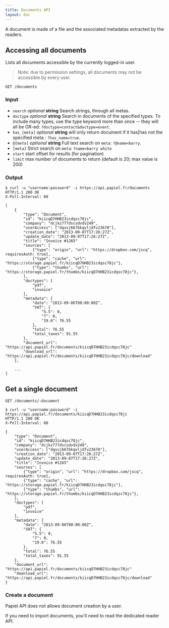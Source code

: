 ```yaml
---
title: Documents API
layout: doc
---
```


A document is made of a file and the associated metadatas extracted by the readers.

## Accessing all documents

Lists all documents accessible by the currently logged-in user.

> Note: due to permission settings, all documents may not be accessible by every user.

`GET /documents`

### Input

- `search` _optional_ **string** Search strings, through all metas.
- `doctype` _optional_ **string** Search in documents of the specified types. To include many types, use the type keyword more than once -- they will all be OR-ed: `?doctype=contact&doctype=event`.
- `has_[meta]` _optional_ **string** will only return document if it has|has not the specified meta : `?has_name=true`.
- `@[meta]` _optional_ **string** Full text search on `meta`:  `?@name=barry`.
- `[meta]` Strict search on `meta`: `?name=barry white`
- `start` start offset for results (for pagination)
- `limit` max number of documents to return (default is 20; max value is 200)

### Output

	$ curl -u "username:password" -i https://api.papiel.fr/documents
	HTTP/1.1 200 OK
	X-Poll-Interval: 60

	[
		{
			"type": "Document",
			"id": "kiicqD7HHB23icdqsc78jc",
			"company": "dcjkz777dscsdvdv249",
			"userAccess": ["dqsvj667bkqvljdfv23678"],
			"creation_date": "2013-09-07T17:26:27Z",
			"update_date": "2013-09-07T17:26:27Z",
			"title": "Invoice #1265"
			"sources": [
				{"type": "origin", "url": "https://dropbox.com/jscq", requiresAuth: true},
				{"type": "cache", "url": "https://storage.papiel.fr/kiicqD7HHB23icdqsc78jc"},
				{"type": "thumbs", "url": "https://storage.papiel.fr/thumbs/kiicqD7HHB23icdqsc78jc"},
			],
			"doctypes": [
				"pdf",
				"invoice"
			],
			"metadata": {
				"date": "2013-09-06T00:00:00Z",
				"VAT": {
					"5.5": 0,
					"7": 0,
					"19.6": 76.55
				},
				"total": 76.55
				"total_taxes": 91.55
			},
			"document_url": "https://api.papiel.fr/documents/kiicqD7HHB23icdqsc78jc"
			"download_url": "https://api.papiel.fr/documents/kiicqD7HHB23icdqsc78jc/download"
		},
		
		...
	]

## Get a single document

`GET /documents/:document`

	$ curl -u "username:password" -i https://api.papiel.fr/documents/kiicqD7HHB23icdqsc78jc
	HTTP/1.1 200 OK
	X-Poll-Interval: 60

	{
		"type": "Document",
		"id": "kiicqD7HHB23icdqsc78jc",
		"company": "dcjkz777dscsdvdv249",
		"userAccess": ["dqsvj667bkqvljdfv23678"],
		"creation_date": "2013-09-07T17:26:27Z",
		"update_date": "2013-09-07T17:26:27Z",
		"title": "Invoice #1265"
		"sources": [
			{"type": "origin", "url": "https://dropbox.com/jscq", requiresAuth: true},
			{"type": "cache", "url": "https://storage.papiel.fr/kiicqD7HHB23icdqsc78jc"},
			{"type": "thumbs", "url": "https://storage.papiel.fr/thumbs/kiicqD7HHB23icdqsc78jc"},
		],
		"doctypes": [
			"pdf",
			"invoice"
		],
		"metadata": {
			"date": "2013-09-06T00:00:00Z",
			"VAT": {
				"5.5": 0,
				"7": 0,
				"19.6": 76.55
			},
			"total": 76.55
			"total_taxes": 91.55
		},
		"document_url": "https://api.papiel.fr/documents/kiicqD7HHB23icdqsc78jc"
		"download_url": "https://api.papiel.fr/documents/kiicqD7HHB23icdqsc78jc/download"
	}


### Create a document
Papiel API does not allows document creation by a user.

If you need to import documents, you'll need to read the dedicated reader API.
